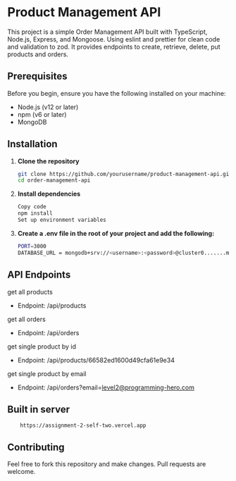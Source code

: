 # Product Management API

This project is a simple Order Management API built with TypeScript, Node.js, Express, and Mongoose. Using eslint and prettier for clean code and validation to zod. It provides endpoints to create, retrieve, delete, put products and orders.

## Prerequisites

Before you begin, ensure you have the following installed on your machine:

- Node.js (v12 or later)
- npm (v6 or later)
- MongoDB

## Installation

1. **Clone the repository**

   ```sh
   git clone https://github.com/yourusername/product-management-api.git
   cd order-management-api

2. **Install dependencies**

    ```sh
    Copy code
    npm install
    Set up environment variables

3. **Create a .env file in the root of your project and add the following:**

    ```sh
    PORT=3000
    DATABASE_URL = mongodb+srv://<username>:<password>@cluster0.......mongodb.net/<database name>?retryWrites=true&w=majority&appName=Cluster0

## API Endpoints
get all products
- Endpoint: /api/products

get all orders
- Endpoint: /api/orders

get single product by id
- Endpoint: /api/products/66582ed1600d49cfa61e9e34

get single product by email
- Endpoint: /api/orders?email=level2@programming-hero.com

## Built in server
        https://assignment-2-self-two.vercel.app 

## Contributing
Feel free to fork this repository and make changes. Pull requests are welcome.
